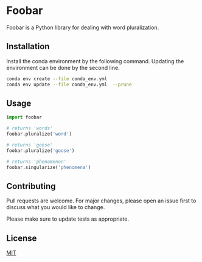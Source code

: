 # Foobar

Foobar is a Python library for dealing with word pluralization.

## Installation

Install the conda environment by the following command. Updating the environment can be done by the second line.

```bash
conda env create --file conda_env.yml
conda env update --file conda_env.yml  --prune
```

## Usage

```python
import foobar

# returns 'words'
foobar.pluralize('word')

# returns 'geese'
foobar.pluralize('goose')

# returns 'phenomenon'
foobar.singularize('phenomena')
```

## Contributing
Pull requests are welcome. For major changes, please open an issue first to discuss what you would like to change.

Please make sure to update tests as appropriate.

## License
[MIT](https://choosealicense.com/licenses/mit/)
